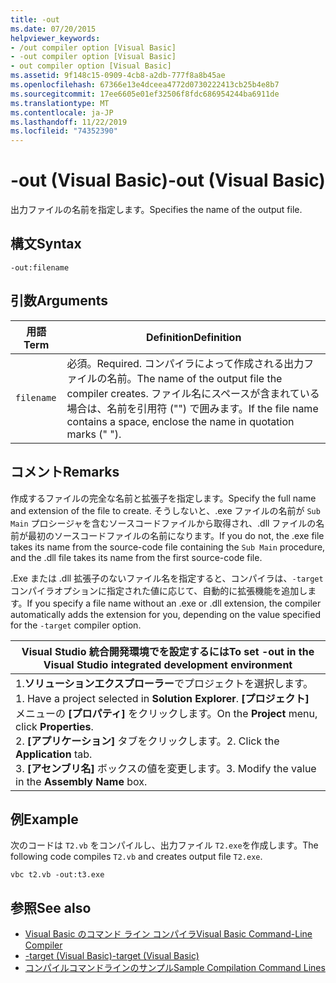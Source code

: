 ```yaml
---
title: -out
ms.date: 07/20/2015
helpviewer_keywords:
- /out compiler option [Visual Basic]
- -out compiler option [Visual Basic]
- out compiler option [Visual Basic]
ms.assetid: 9f148c15-0909-4cb8-a2db-777f8a8b45ae
ms.openlocfilehash: 67366e13e4dceea4772d0730222413cb25b4e8b7
ms.sourcegitcommit: 17ee6605e01ef32506f8fdc686954244ba6911de
ms.translationtype: MT
ms.contentlocale: ja-JP
ms.lasthandoff: 11/22/2019
ms.locfileid: "74352390"
---
```

# <a name="-out-visual-basic"></a><span data-ttu-id="f7650-102">-out (Visual Basic)</span><span class="sxs-lookup"><span data-stu-id="f7650-102">-out (Visual Basic)</span></span>
<span data-ttu-id="f7650-103">出力ファイルの名前を指定します。</span><span class="sxs-lookup"><span data-stu-id="f7650-103">Specifies the name of the output file.</span></span>  
  
## <a name="syntax"></a><span data-ttu-id="f7650-104">構文</span><span class="sxs-lookup"><span data-stu-id="f7650-104">Syntax</span></span>  
  
```console  
-out:filename  
```  
  
## <a name="arguments"></a><span data-ttu-id="f7650-105">引数</span><span class="sxs-lookup"><span data-stu-id="f7650-105">Arguments</span></span>  
  
|<span data-ttu-id="f7650-106">用語</span><span class="sxs-lookup"><span data-stu-id="f7650-106">Term</span></span>|<span data-ttu-id="f7650-107">Definition</span><span class="sxs-lookup"><span data-stu-id="f7650-107">Definition</span></span>|  
|---|---|  
|`filename`|<span data-ttu-id="f7650-108">必須。</span><span class="sxs-lookup"><span data-stu-id="f7650-108">Required.</span></span> <span data-ttu-id="f7650-109">コンパイラによって作成される出力ファイルの名前。</span><span class="sxs-lookup"><span data-stu-id="f7650-109">The name of the output file the compiler creates.</span></span> <span data-ttu-id="f7650-110">ファイル名にスペースが含まれている場合は、名前を引用符 ("") で囲みます。</span><span class="sxs-lookup"><span data-stu-id="f7650-110">If the file name contains a space, enclose the name in quotation marks (" ").</span></span>|  
  
## <a name="remarks"></a><span data-ttu-id="f7650-111">コメント</span><span class="sxs-lookup"><span data-stu-id="f7650-111">Remarks</span></span>  
 <span data-ttu-id="f7650-112">作成するファイルの完全な名前と拡張子を指定します。</span><span class="sxs-lookup"><span data-stu-id="f7650-112">Specify the full name and extension of the file to create.</span></span> <span data-ttu-id="f7650-113">そうしないと、.exe ファイルの名前が `Sub Main` プロシージャを含むソースコードファイルから取得され、.dll ファイルの名前が最初のソースコードファイルの名前になります。</span><span class="sxs-lookup"><span data-stu-id="f7650-113">If you do not, the .exe file takes its name from the source-code file containing the `Sub Main` procedure, and the .dll file takes its name from the first source-code file.</span></span>  
  
 <span data-ttu-id="f7650-114">.Exe または .dll 拡張子のないファイル名を指定すると、コンパイラは、`-target` コンパイラオプションに指定された値に応じて、自動的に拡張機能を追加します。</span><span class="sxs-lookup"><span data-stu-id="f7650-114">If you specify a file name without an .exe or .dll extension, the compiler automatically adds the extension for you, depending on the value specified for the `-target` compiler option.</span></span>  
  
|<span data-ttu-id="f7650-115">Visual Studio 統合開発環境でを設定するには</span><span class="sxs-lookup"><span data-stu-id="f7650-115">To set -out in the Visual Studio integrated development environment</span></span>|  
|---|  
|<span data-ttu-id="f7650-116">1.**ソリューションエクスプローラー**でプロジェクトを選択します。</span><span class="sxs-lookup"><span data-stu-id="f7650-116">1.  Have a project selected in **Solution Explorer**.</span></span> <span data-ttu-id="f7650-117">**[プロジェクト]** メニューの **[プロパティ]** をクリックします。</span><span class="sxs-lookup"><span data-stu-id="f7650-117">On the **Project** menu, click **Properties**.</span></span> <br /><span data-ttu-id="f7650-118">2. **[アプリケーション]** タブをクリックします。</span><span class="sxs-lookup"><span data-stu-id="f7650-118">2.  Click the **Application** tab.</span></span><br /><span data-ttu-id="f7650-119">3. **[アセンブリ名]** ボックスの値を変更します。</span><span class="sxs-lookup"><span data-stu-id="f7650-119">3.  Modify the value in the **Assembly Name** box.</span></span>|  
  
## <a name="example"></a><span data-ttu-id="f7650-120">例</span><span class="sxs-lookup"><span data-stu-id="f7650-120">Example</span></span>  
 <span data-ttu-id="f7650-121">次のコードは `T2.vb` をコンパイルし、出力ファイル `T2.exe`を作成します。</span><span class="sxs-lookup"><span data-stu-id="f7650-121">The following code compiles `T2.vb` and creates output file `T2.exe`.</span></span>  
  
```console
vbc t2.vb -out:t3.exe  
```  
  
## <a name="see-also"></a><span data-ttu-id="f7650-122">参照</span><span class="sxs-lookup"><span data-stu-id="f7650-122">See also</span></span>

- [<span data-ttu-id="f7650-123">Visual Basic のコマンド ライン コンパイラ</span><span class="sxs-lookup"><span data-stu-id="f7650-123">Visual Basic Command-Line Compiler</span></span>](../../../visual-basic/reference/command-line-compiler/index.md)
- [<span data-ttu-id="f7650-124">-target (Visual Basic)</span><span class="sxs-lookup"><span data-stu-id="f7650-124">-target (Visual Basic)</span></span>](../../../visual-basic/reference/command-line-compiler/target.md)
- [<span data-ttu-id="f7650-125">コンパイルコマンドラインのサンプル</span><span class="sxs-lookup"><span data-stu-id="f7650-125">Sample Compilation Command Lines</span></span>](../../../visual-basic/reference/command-line-compiler/sample-compilation-command-lines.md)
